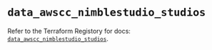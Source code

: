 # `data_awscc_nimblestudio_studios`

Refer to the Terraform Registory for docs: [`data_awscc_nimblestudio_studios`](https://registry.terraform.io/providers/hashicorp/awscc/0.70.0/docs/data-sources/nimblestudio_studios).
